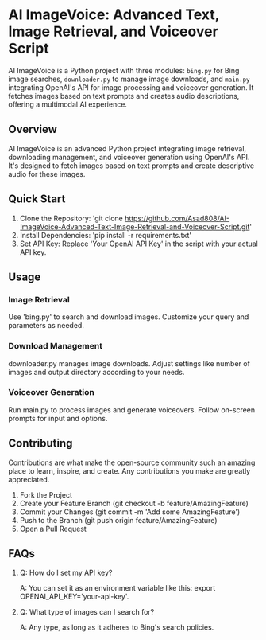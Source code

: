 # AI ImageVoice: Advanced Text, Image Retrieval, and Voiceover Script
AI ImageVoice is a Python project with three modules: `bing.py` for Bing image searches, `downloader.py` to manage image downloads, and `main.py` integrating OpenAI's API for image processing and voiceover generation. It fetches images based on text prompts and creates audio descriptions, offering a multimodal AI experience.

## Overview
AI ImageVoice is an advanced Python project integrating image retrieval, downloading management, and voiceover generation using OpenAI's API. It's designed to fetch images based on text prompts and create descriptive audio for these images.

## Quick Start
1. Clone the Repository: 'git clone https://github.com/Asad808/AI-ImageVoice-Advanced-Text-Image-Retrieval-and-Voiceover-Script.git'
2. Install Dependencies: 'pip install -r requirements.txt'
3. Set API Key: Replace 'Your OpenAI API Key' in the script with your actual API key.

## Usage

### Image Retrieval

Use 'bing.py' to search and download images. Customize your query and parameters as needed.

### Download Management
downloader.py manages image downloads. Adjust settings like number of images and output directory according to your needs.

### Voiceover Generation
Run main.py to process images and generate voiceovers. Follow on-screen prompts for input and options.

## Contributing
Contributions are what make the open-source community such an amazing place to learn, inspire, and create. Any contributions you make are greatly appreciated.

1. Fork the Project
2. Create your Feature Branch (git checkout -b feature/AmazingFeature)
3. Commit your Changes (git commit -m 'Add some AmazingFeature')
4. Push to the Branch (git push origin feature/AmazingFeature)
5. Open a Pull Request

## FAQs
1. Q: How do I set my API key?

   A: You can set it as an environment variable like this: export OPENAI_API_KEY='your-api-key'.
2. Q: What type of images can I search for?

   A: Any type, as long as it adheres to Bing's search policies.
